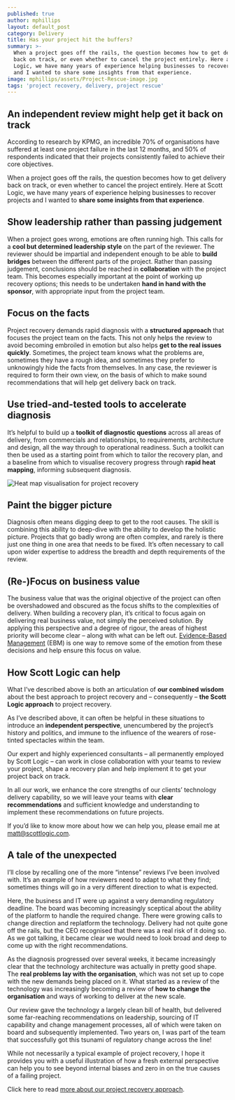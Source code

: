 ```yaml
---
published: true
author: mphillips
layout: default_post
category: Delivery
title: Has your project hit the buffers?
summary: >-
  When a project goes off the rails, the question becomes how to get delivery
  back on track, or even whether to cancel the project entirely. Here at Scott
  Logic, we have many years of experience helping businesses to recover projects
  and I wanted to share some insights from that experience.
image: mphillips/assets/Project-Rescue-image.jpg
tags: 'project recovery, delivery, project rescue'
---
```

## An independent review might help get it back on track

According to research by KPMG, an incredible 70% of organisations have suffered at least one project failure in the last 12 months, and 50% of respondents indicated that their projects consistently failed to achieve their core objectives.

When a project goes off the rails, the question becomes how to get delivery back on track, or even whether to cancel the project entirely. Here at Scott Logic, we have many years of experience helping businesses to recover projects and I wanted to **share some insights from that experience**.

## Show leadership rather than passing judgement

When a project goes wrong, emotions are often running high. This calls for a **cool but determined leadership style** on the part of the reviewer. The reviewer should be impartial and independent enough to be able to **build bridges** between the different parts of the project. Rather than passing judgement, conclusions should be reached in **collaboration** with the project team. This becomes especially important at the point of working up recovery options; this needs to be undertaken **hand in hand with the sponsor**, with appropriate input from the project team.

## Focus on the facts

Project recovery demands rapid diagnosis with a **structured approach** that focuses the project team on the facts. This not only helps the review to avoid becoming embroiled in emotion but also helps **get to the real issues quickly**. Sometimes, the project team knows what the problems are, sometimes they have a rough idea, and sometimes they prefer to unknowingly hide the facts from themselves. In any case, the reviewer is required to form their own view, on the basis of which to make sound recommendations that will help get delivery back on track. 

## Use tried-and-tested tools to accelerate diagnosis

It’s helpful to build up a **toolkit of diagnostic questions** across all areas of delivery, from commercials and relationships, to requirements, architecture and design, all the way through to operational readiness. Such a toolkit can then be used as a starting point from which to tailor the recovery plan, and a baseline from which to visualise recovery progress through **rapid heat mapping**, informing subsequent diagnosis.

![Heat map visualisation for project recovery]({{site.baseurl}}/mphillips/assets/Project-rescue-heat-map-for-blog.jpg)

## Paint the bigger picture

Diagnosis often means digging deep to get to the root causes. The skill is combining this ability to deep-dive with the ability to develop the holistic picture. Projects that go badly wrong are often complex, and rarely is there just one thing in one area that needs to be fixed. It’s often necessary to call upon wider expertise to address the breadth and depth requirements of the review.

## (Re-)Focus on business value

The business value that was the original objective of the project can often be overshadowed and obscured as the focus shifts to the complexities of delivery. When building a recovery plan, it’s critical to focus again on delivering real business value, not simply the perceived solution. By applying this perspective and a degree of rigour, the areas of highest priority will become clear – along with what can be left out. [Evidence-Based Management](https://www.scottlogic.com/what-we-do/agile-and-devops/) (EBM) is one way to remove some of the emotion from these decisions and help ensure this focus on value.

## How Scott Logic can help

What I’ve described above is both an articulation of **our combined wisdom** about the best approach to project recovery and – consequently – **the Scott Logic approach** to project recovery.

As I’ve described above, it can often be helpful in these situations to introduce an **independent perspective**, unencumbered by the project’s history and politics, and immune to the influence of the wearers of rose-tinted spectacles within the team. 

Our expert and highly experienced consultants – all permanently employed by Scott Logic – can work in close collaboration with your teams to review your project, shape a recovery plan and help implement it to get your project back on track.

In all our work, we enhance the core strengths of our clients’ technology delivery capability, so we will leave your teams with **clear recommendations** and sufficient knowledge and understanding to implement these recommendations on future projects. 

If you’d like to know more about how we can help you, please email me at [matt@scottlogic.com](mailto:matt@scottlogic.com).

## A tale of the unexpected

I’ll close by recalling one of the more “intense” reviews I’ve been involved with. It’s an example of how reviewers need to adapt to what they find; sometimes things will go in a very different direction to what is expected. 

Here, the business and IT were up against a very demanding regulatory deadline. The board was becoming increasingly sceptical about the ability of the platform to handle the required change. There were growing calls to change direction and replatform the technology. Delivery had not quite gone off the rails, but the CEO recognised that there was a real risk of it doing so. As we got talking, it became clear we would need to look broad and deep to come up with the right recommendations.

As the diagnosis progressed over several weeks, it became increasingly clear that the technology architecture was actually in pretty good shape. The **real problems lay with the organisation**, which was not set up to cope with the new demands being placed on it. What started as a review of the technology was increasingly becoming a review of **how to change the organisation** and ways of working to deliver at the new scale. 

Our review gave the technology a largely clean bill of health, but delivered some far-reaching recommendations on leadership, sourcing of IT capability and change management processes, all of which were taken on board and subsequently implemented. Two years on, I was part of the team that successfully got this tsunami of regulatory change across the line! 

While not necessarily a typical example of project recovery, I hope it provides you with a useful illustration of how a fresh external perspective can help you to see beyond internal biases and zero in on the true causes of a failing project.

Click here to read [more about our project recovery approach](https://www.scottlogic.com/what-we-do/project-recovery/).